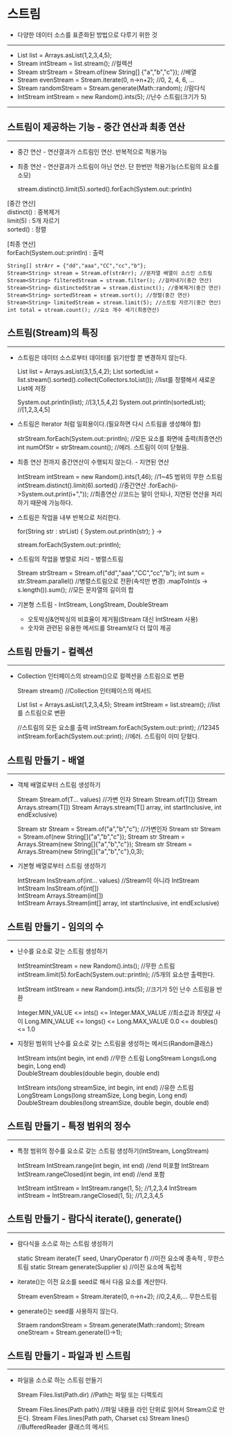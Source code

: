 스트림
======================

* 다양한 데이터 소스를 표준화된 방법으로 다루기 위한 것

----------------

* List<Integer> list = Arrays.asList(1,2,3,4,5);
* Stream<Integer> intStream = list.stream(); //컬렉션
* Stream<String> strStream = Stream.of(new String[] {"a","b","c"}); //배열
* Stream<Integer> evenStream = Stream.iterate(0, n->n+2); //0, 2, 4, 6, ...
* Stream<Double> randomStream = Stream.generate(Math::random); //람다식
* IntStream intStream = new Random().ints(5); //난수 스트림(크기가 5)

 ----------------------

스트림이 제공하는 기능 - 중간 연산과 최종 연산
-------
*****

* 중간 연산 - 연산결과가 스트림인 연산. 반복적으로 적용가능
* 최종 연산 - 연산결과가 스트림이 아닌 연산. 단 한번만 적용가능(스트림의 요소를 소모)


    stream.distinct().limit(5).sorted().forEach(System.out::println)

[중간 연산]  
distinct() : 중복제거  
limit(5) : 5개 자르기  
sorted() : 정렬  

[최종 연산]  
forEach(System.out::println) : 출력


    String[] strArr = {"dd","aaa","CC","cc","b"};
    Stream<String> stream = Stream.of(strArr); //문자열 배열이 소스인 스트림
    Stream<String> filteredStream = stream.filter(); //걸러내기(중간 연산)
    Stream<String> distinctedStram = stream.distinct(); //중복제거(중간 연산)
    Stream<String> sortedStream = stream.sort(); //정렬(중간 연산)
    Stream<String> limitedStream = stream.limit(5); //스트림 자르기(중간 연산)
    int total = stream.count(); //요소 개수 세기(최종연산)


스트림(Stream)의 특징
------------
*****

* 스트림은 데이터 소스로부터 데이터를 읽기만할 뿐 변경하지 않는다.


    List<Integer> list = Arrays.asList(3,1,5,4,2);
    List<Integer> sortedList = list.stream().sorted().collect(Collectors.toList());
    //list를 정렬해서 새로운 List에 저장

    System.out.println(list);       //[3,1,5,4,2]
    System.out.println(sortedList); //[1,2,3,4,5]


* 스트림은 Iterator 처럼 일회용이다.(필요하면 다시 스트림을 생성해야 함)


    strStream.forEach(System.out::println); //모든 요소를 화면에 출력(최종연산)
    int numOfStr = strStream.count();       //에러. 스트림이 이미 닫혔음.


* 최종 연산 전까지 중간연산이 수행되지 않는다. - 지연된 연산


    IntStream intStream = new Random().ints(1,46); //1~45 범위의 무한 스트림
    intStream.distinct().limit(6).sorted()         //중간연산
            .forEach(i->System.out.print(i+","));  //최종연산
    //코드는 말이 안되나, 지연된 연산을 처리하기 때문에 가능하다.


* 스트림은 작업을 내부 반복으로 처리한다.


    for(String str : strList) {
        System.out.println(str);
    }
->

    stream.forEach(System.out::println);


* 스트림의 작업을 병렬로 처리 - 병렬스트림


    Stream<String> strStream = Stream.of("dd","aaa","CC","cc","b");
    int sum = str.Stream.parallel() //병렬스트림으로 전환(속석만 변경)
                        .mapToInt(s -> s.length()).sum(); //모든 문자열의 길이의 합


* 기본형 스트림 - IntStream, LongStream, DoubleStream
  * 오토박싱&언박싱의 비효율이 제거됨(Stream<Integer> 대신 IntStream 사용)
  * 숫자와 관련된 유용한 메서드를 Stream<T>보다 더 많이 제공


스트림 만들기 - 컬렉션
----------------
*****

* Collection 인터페이스의 stream()으로 컬렉션을 스트림으로 변환


    Stream<E> stream() //Collection 인터페이스의 메서드

    
    List<Integer> list = Arrays.asList(1,2,3,4,5);
    Stream<Integer> intStream = list.stream(); //list를 스트림으로 변환

    //스트림의 모든 요소를 출력
    intStream.forEach(System.out::print); //12345
    intStream.forEach(System.out::print); //에러. 스트림이 이미 닫혔다.


스트림 만들기 - 배열
--------------
*****

* 객체 배열로부터 스트림 생성하기


    Stream<T> Stream.of(T... values) //가변 인자
    Stream<T> Stream.of(T[])
    Stream<T> Arrays.stream(T[])
    Stream<T> Arrays.stream(T[] array, int startInclusive, int endExclusive)

    Stream<String> str Stream = Stream.of("a","b","c"); //가변인자
    Stream<String> str Stream = Stream.of(new String[]{"a","b","c"});
    Stream<String> str Stream = Arrays.Stream(new String[]{"a","b","c"});
    Stream<String> str Stream = Arrays.Stream(new String[]{"a","b","c"},0,3);


* 기본형 배열로부터 스트림 생성하기

    
    IntStream InsStream.of(int... values)  //Stream이 아니라 IntStream
    IntStream InsStream.of(int[])  
    IntStream Arrays.Stream(int[])  
    IntStream Arrays.Stream(int[] array, int startInclusive, int endExclusive)  
    

스트림 만들기 - 임의의 수
----------------
************

* 난수를 요소로 갖는 스트림 생성하기


    IntStreamintStream = new Random().ints(); //무한 스트림
    intStream.limit(5).forEach(System.out::println); //5개의 요소만 출력한다.

    IntStream intStream = new Random().ints(5); //크기가 5인 난수 스트림을 반환

    Integer.MIN_VALUE <= ints() <= Integer.MAX_VALUE  //최소값과 최댓값 사이
    Long.MIN_VALUE <= longs() <= Long.MAX_VALUE
    0.0 <= doubles() <= 1.0


* 지정된 범위의 난수를 요소로 갖는 스트림을 생성하는 메서드(Random클래스)


    IntStream ints(int begin, int end)    //무한 스트림
    LongStream Longs(Long begin, Long end)   
    DoubleStream doubles(double begin, double end)    


    IntStream ints(long streamSize, int begin, int end)    //유한 스트림
    LongStream Longs(long streamSize, Long begin, Long end)   
    DoubleStream doubles(long streamSize, double begin, double end)    
    

스트림 만들기 - 특정 범위의 정수
-------
*****

* 특정 범위의 정수를 요소로 갖는 스트림 생성하기(IntStream, LongStream)


    IntStream IntStream.range(int begin, int end)       //end 미포함
    IntStream IntStream.rangeClosed(int begin, int end) //end 포함

    IntStream intStream = IntStream.range(1, 5); //1,2,3,4
    IntStream intStream = IntStream.rangeClosed(1, 5); //1,2,3,4,5


스트림 만들기 - 람다식 iterate(), generate()
-------
*****

* 람다식을 소스로 하는 스트림 생성하기


    static <T> Stream<T> iterate(T seed, UnaryOperator<T> f) //이전 요소에 종속적 , 무한스트림
    static <T> Stream<T> generate(Supplier<T> s) //이전 요소에 독립적


* iterate()는 이전 요소를 seed로 해서 다음 요소를 계산한다.


    Stream<Integer> evenStream = Stream.iterate(0, n->n+2); //0,2,4,6,... 무한스트림


* generate()는 seed를 사용하지 않는다.


    Straem<Double> randomStream = Stream.generate(Math::random);
    Stream<Integer> oneStream = Stream.generate(()->1);


스트림 만들기 - 파일과 빈 스트림
--------
*****

* 파일을 소스로 하는 스트림 만들기


    Stream<Path> Files.list(Path.dir)  //Path는 파일 또는 디렉토리


    Stream<String> Files.lines(Path path) //파일 내용을 라인 단위로 읽어서 Stream<String>으로 만든다.
    Stream<String> Files.lines(Path path, Charset cs)
    Stream<String> lines()  //BufferedReader 클래스의 메서드 
    
